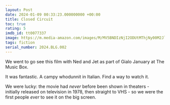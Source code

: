 ```yaml
---
layout: Post
date: 2024-01-09 00:33:23.000000000 +00:00
title: Closed Circuit
toc: true
rating: 5
imdb_id: tt0077337
image: https://m.media-amazon.com/images/M/MV5BNDIzNjI2ODUtMThjNy00M2JlLWE5ZjQtYmRiMDAyYjYyZWNhXkEyXkFqcGdeQXVyNjMxODMyODU@._V1_SX300.jpg
tags: fiction
serial_number: 2024.BLG.002
---
```

We went to go see this film with Ned and Jet as part of Gialo January at The Music Box\. 

It was fantastic\. A campy whodunnit in Italian\. Find a way to watch it\.

We were lucky: the movie had *never* before been shown in theaters \- initially released on television in 1978, then straight to VHS \- so we were the first people *ever* to see it on the big screen\.
